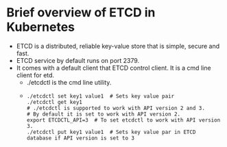 # Brief overview of ETCD in Kubernetes

- ETCD is a distributed, reliable key-value store that is simple, secure and fast.
- ETCD service by default runs on port 2379.
- It comes with a default client that ETCD control client. It is a cmd line client for etd.
  - ./etcdctl is the cmd line utility.
  - ```shell
    ./etcdctl set key1 value1  # Sets key value pair
    ./etcdctl get key1
    # ./etcdctl is supported to work with API version 2 and 3.
    # By default it is set to work with API version 2.
    export ETCDCTL_API=3  # To set etcdctl to work with API version 3.
    ./etcdctl put key1 value1  # Sets key value par in ETCD database if API version is set to 3
    ```